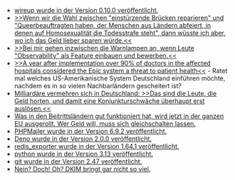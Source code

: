 * [wireup wurde in der Version 0.10.0 veröffentlicht.](https://github.com/maldoinc/wireup/releases/tag/v0.10.0)
* [>>Wenn wir die Wahl zwischen "einstürzende Brücken reparieren" und "Queerbeauftragten haben, der Menschen aus Ländern abfeiert, in denen auf Homosexualität die Todesstrafe steht", dann wüsste ich aber, wo ich das Geld lieber sparen würde.<<](https://blog.fefe.de/?ts=99fd0dee)
* [>>Bei mir gehen inzwischen die Warnlampen an, wenn Leute "Observability" als Feature einbauen und bewerben.<<](https://blog.fefe.de/?ts=99fd0b72)
* [>>A year after implementation over 90% of doctors in the affected hospitals considered the Epic system a threat to patient health<<](https://blog.fefe.de/?ts=99fd0ad8) - Ratet mal welches US-Amerikanische System Deutschland einführen möchte, nachdem es in so vielen Nachbarländern gescheitert ist?
* [Milliardäre vermehren sich in Deutschland: >>Das sind die Leute, die Geld horten, und damit eine Konjunkturschwäche überhaupt erst auslösen.<<](https://blog.fefe.de/?ts=99fd0758)
* [Was in den Beitrittsländern gut funktioniert hat, wird jetzt in der ganzen EU ausgerollt. Wer Geld will, muss sich gleichschalten lassen.](https://blog.fefe.de/?ts=99fb5fc7)
* [PHPMailer wurde in der Version 6.9.2 veröffentlicht.](https://github.com/PHPMailer/PHPMailer/releases/tag/v6.9.2)
* [Deno wurde in der Version 2.0.0 veröffentlicht.](https://github.com/denoland/deno/releases/tag/v2.0.0)
* [redis_exporter wurde in der Version 1.64.1 veröffentlicht.](https://github.com/oliver006/redis_exporter/releases/tag/v1.64.1)
* [python wurde in der Version 3.13 veröffentlicht.](https://www.phoronix.com/news/Python-3.13-Released)
* [git wurde in der Version 2.47 veröffentlicht.](https://www.phoronix.com/news/Git-2.47-Released)
* [Nein? Doch! Oh? DKIM bringt gar nicht so viel.](https://utcc.utoronto.ca/~cks/space/blog/spam/DKIMVsMailingListProviders)
